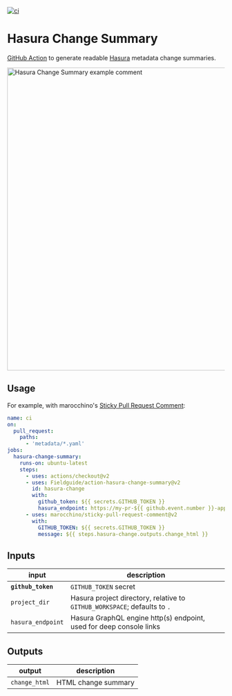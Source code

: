 [![ci](https://github.com/Fieldguide/action-hasura-change-summary/actions/workflows/ci.yml/badge.svg)](https://github.com/Fieldguide/action-hasura-change-summary/actions/workflows/ci.yml)

# Hasura Change Summary

[GitHub Action](https://github.com/features/actions) to generate readable [Hasura](https://hasura.io/) metadata change summaries.

<img src="https://i.imgur.com/icF3zBn.png" alt="Hasura Change Summary example comment" width="699">

## Usage

For example, with marocchino's [Sticky Pull Request Comment](https://github.com/marocchino/sticky-pull-request-comment):

```yaml
name: ci
on:
  pull_request:
    paths:
      - 'metadata/*.yaml'
jobs:
  hasura-change-summary:
    runs-on: ubuntu-latest
    steps:
      - uses: actions/checkout@v2
      - uses: Fieldguide/action-hasura-change-summary@v2
        id: hasura-change
        with:
          github_token: ${{ secrets.GITHUB_TOKEN }}
          hasura_endpoint: https://my-pr-${{ github.event.number }}-app.example.com
      - uses: marocchino/sticky-pull-request-comment@v2
        with:
          GITHUB_TOKEN: ${{ secrets.GITHUB_TOKEN }}
          message: ${{ steps.hasura-change.outputs.change_html }}
```

## Inputs

| input              | description                                                               |
| ------------------ | ------------------------------------------------------------------------- |
| **`github_token`** | `GITHUB_TOKEN` secret                                                     |
| `project_dir`      | Hasura project directory, relative to `GITHUB_WORKSPACE`; defaults to `.` |
| `hasura_endpoint`  | Hasura GraphQL engine http(s) endpoint, used for deep console links       |

## Outputs

| output        | description         |
| ------------- | ------------------- |
| `change_html` | HTML change summary |
